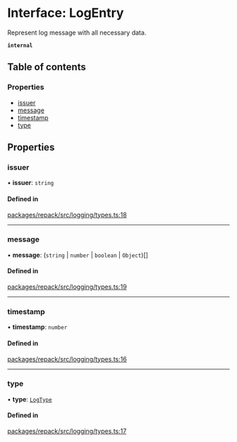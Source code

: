 # Interface: LogEntry

Represent log message with all necessary data.

**`internal`**

## Table of contents

### Properties

- [issuer](LogEntry.md#issuer)
- [message](LogEntry.md#message)
- [timestamp](LogEntry.md#timestamp)
- [type](LogEntry.md#type)

## Properties

### issuer

• **issuer**: `string`

#### Defined in

[packages/repack/src/logging/types.ts:18](https://github.com/callstack/repack/blob/1d9a1bb/packages/repack/src/logging/types.ts#L18)

___

### message

• **message**: (`string` \| `number` \| `boolean` \| `Object`)[]

#### Defined in

[packages/repack/src/logging/types.ts:19](https://github.com/callstack/repack/blob/1d9a1bb/packages/repack/src/logging/types.ts#L19)

___

### timestamp

• **timestamp**: `number`

#### Defined in

[packages/repack/src/logging/types.ts:16](https://github.com/callstack/repack/blob/1d9a1bb/packages/repack/src/logging/types.ts#L16)

___

### type

• **type**: [`LogType`](../types/LogType.md)

#### Defined in

[packages/repack/src/logging/types.ts:17](https://github.com/callstack/repack/blob/1d9a1bb/packages/repack/src/logging/types.ts#L17)
